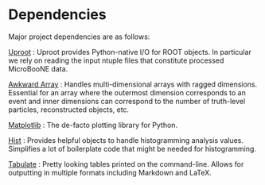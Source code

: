 # Dependencies

Major project dependencies are as follows:

[Uproot](<inv:uproot#index>)
: Uproot provides Python-native I/O for ROOT objects. In particular we rely on
  reading the input ntuple files that constitute processed MicroBooNE data.

[Awkward Array](<inv:awkward-array#index>)
: Handles multi-dimensional arrays with ragged dimensions. Essential for an
  array where the outermost dimension corresponds to an event and inner
  dimensions can correspond to the number of truth-level particles,
  reconstructed objects, etc.

[Matplotlib](<inv:matplotlib#index>)
: The de-facto plotting library for Python.

[Hist](<inv:hist#index>)
: Provides helpful objects to handle histogramming analysis values. Simplifies
  a lot of boilerplate code that might be needed for histogramming.

[Tabulate](<pypi:tabulate>)
: Pretty looking tables printed on the command-line. Allows for outputting in
  multiple formats including Markdown and LaTeX.
